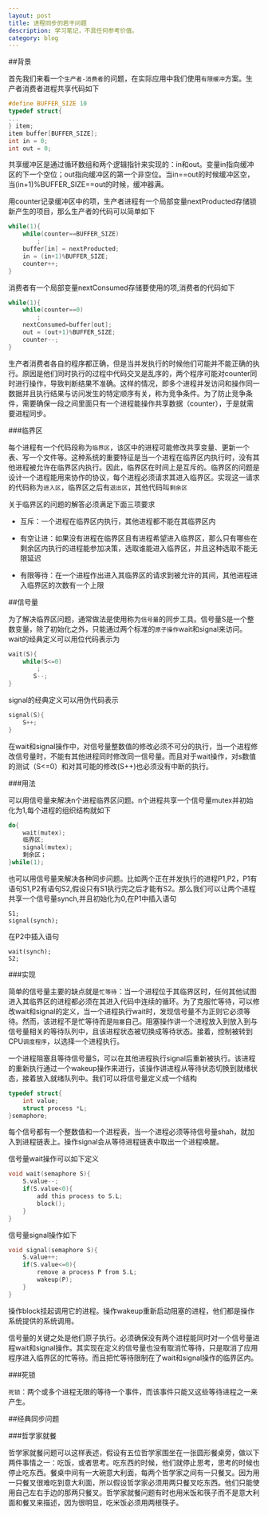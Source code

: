 ```yaml
---
layout: post
title: 进程同步的若干问题
description: 学习笔记，不具任何参考价值。
category: blog
---
```


##背景

首先我们来看一个`生产者-消费者`的问题，在实际应用中我们使用`有限缓冲`方案。生产者消费者进程共享代码如下

```c
#define BUFFER_SIZE 10
typedef struct{
...
} item;
item buffer[BUFFER_SIZE];
int in = 0;
int out = 0;
```

共享缓冲区是通过循环数组和两个逻辑指针来实现的：in和out。变量in指向缓冲区的下一个空位；out指向缓冲区的第一个非空位。当in==out的时候缓冲区空，当(in+1)%BUFFER_SIZE==out的时候，缓冲器满。

用counter记录缓冲区中的项，生产者进程有一个局部变量nextProducted存储锁新产生的项目，那么生产者的代码可以简单如下

```c
while(1){
    while(counter==BUFFER_SIZE)
        ;
    buffer[in] = nextProducted;
    in = (in+1)%BUFFER_SIZE;
    counter++;
}
```

消费者有一个局部变量nextConsumed存储要使用的项,消费者的代码如下

```c
while(1){
    while(counter==0)
        ;
    nextConsumed=buffer[out];
    out = (out+1)%BUFFER_SIZE;
    counter--;
}
```

生产者消费者各自的程序都正确，但是当并发执行的时候他们可能并不能正确的执行。原因是他们同时执行的过程中代码交叉是乱序的，两个程序可能对counter同时进行操作，导致判断结果不准确。这样的情况，即多个进程并发访问和操作同一数据并且执行结果与访问发生的特定顺序有关，称为竞争条件。为了防止竞争条件，需要确保一段之间里面只有一个进程能操作共享数据（counter），于是就需要进程同步。

###临界区

每个进程有一个代码段称为`临界区`，该区中的进程可能修改共享变量、更新一个表、写一个文件等。这种系统的重要特征是当一个进程在临界区内执行时，没有其他进程被允许在临界区内执行。因此，临界区在时间上是互斥的。临界区的问题是设计一个进程能用来协作的协议，每个进程必须请求其进入临界区。实现这一请求的代码称为`进入区`，临界区之后有`退出区`，其他代码叫`剩余区`

关于临界区的问题的解答必须满足下面三项要求

* 互斥：一个进程在临界区内执行，其他进程都不能在其临界区内

* 有空让进：如果没有进程在临界区且有进程希望进入临界区，那么只有哪些在剩余区内执行的进程能参加决策，选取谁能进入临界区，并且这种选取不能无限延迟

* 有限等待：在一个进程作出进入其临界区的请求到被允许的其间，其他进程进入临界区的次数有一个上限

##信号量

为了解决临界区问题，通常做法是使用称为`信号量`的同步工具。信号量S是一个整数变量，除了初始化之外，只能通过两个标准的`原子操作`wait和signal来访问。wait的经典定义可以用位代码表示为

```c
wait(S){
    while(S<=0)
        ;
       S--;
}
```

signal的经典定义可以用伪代码表示

```c
signal(S){
    S++;
}
```

在wait和signal操作中，对信号量整数值的修改必须不可分的执行，当一个进程修改信号量时，不能有其他进程同时修改同一信号量。而且对于wait操作，对s数值的测试（S<=0）和对其可能的修改(S++)也必须没有中断的执行。

###用法

可以用信号量来解决n个进程临界区问题。n个进程共享一个信号量mutex并初始化为1,每个进程的组织结构就如下

```c
do{
    wait(mutex);
    临界区;
    signal(mutex);
    剩余区；
}while(1);
```

也可以用信号量来解决各种同步问题。比如两个正在并发执行的进程P1,P2，P1有语句S1,P2有语句S2,假设只有S1执行完之后才能有S2。那么我们可以让两个进程共享一个信号量synch,并且初始化为0,在P1中插入语句

```
S1;
signal(synch);
```

在P2中插入语句

```
wait(synch);
S2;
```

###实现

简单的信号量主要的缺点就是`忙等待`：当一个进程位于其临界区时，任何其他试图进入其临界区的进程都必须在其进入代码中连续的循环。为了克服忙等待，可以修改wait和signal的定义，当一个进程执行wait时，发现信号量不为正则它必须等待。然而，该进程不是忙等待而是`阻塞`自己。阻塞操作讲一个进程放入到放入到与信号量相关的等待队列中，且该进程状态被切换成等待状态。接着，控制被转到CPU`调度程序`，以选择一个进程执行。

一个进程阻塞且等待信号量S，可以在其他进程执行signal后重新被执行。该进程的重新执行通过一个wakeup操作来进行，该操作讲进程从等待状态切换到就绪状态，接着放入就绪队列中。我们可以将信号量定义成一个结构

```c
typedef struct{
    int value;
    struct process *L;
}semaphore;
```

每个信号都有一个整数值和一个进程表，当一个进程必须等待信号量shah，就加入到进程链表上。操作signal会从等待进程链表中取出一个进程唤醒。

信号量wait操作可以如下定义

```c
void wait(semaphore S){
    S.value--;
    if(S.value<0){
        add this process to S.L;
        block();
    }
}
```

信号量signal操作如下

```c
void signal(semaphore S){
    S.value++;
    if(S.value<=0){
        remove a process P from S.L;
        wakeup(P);
    }
}
```

操作block挂起调用它的进程。操作wakeup重新启动阻塞的进程，他们都是操作系统提供的系统调用。

信号量的关键之处是他们原子执行。必须确保没有两个进程能同时对一个信号量进程wait和signal操作。其实现在定义的信号量也没有取消忙等待，只是取消了应用程序进入临界区的忙等待。而且把忙等待限制在了wait和signal操作的临界区内。

###死锁

`死锁`：两个或多个进程无限的等待一个事件，而该事件只能又这些等待进程之一来产生。

##经典同步问题

###哲学家就餐

哲学家就餐问题可以这样表述，假设有五位哲学家围坐在一张圆形餐桌旁，做以下两件事情之一：吃饭，或者思考。吃东西的时候，他们就停止思考，思考的时候也停止吃东西。餐桌中间有一大碗意大利面，每两个哲学家之间有一只餐叉。因为用一只餐叉很难吃到意大利面，所以假设哲学家必须用两只餐叉吃东西。他们只能使用自己左右手边的那两只餐叉。哲学家就餐问题有时也用米饭和筷子而不是意大利面和餐叉来描述，因为很明显，吃米饭必须用两根筷子。



